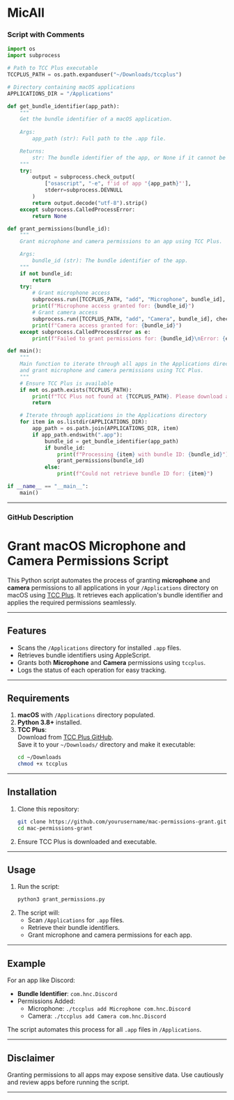 # MicAll


### Script with Comments

```python
import os
import subprocess

# Path to TCC Plus executable
TCCPLUS_PATH = os.path.expanduser("~/Downloads/tccplus")

# Directory containing macOS applications
APPLICATIONS_DIR = "/Applications"

def get_bundle_identifier(app_path):
    """
    Get the bundle identifier of a macOS application.
    
    Args:
        app_path (str): Full path to the .app file.

    Returns:
        str: The bundle identifier of the app, or None if it cannot be retrieved.
    """
    try:
        output = subprocess.check_output(
            ["osascript", "-e", f'id of app "{app_path}"'],
            stderr=subprocess.DEVNULL
        )
        return output.decode("utf-8").strip()
    except subprocess.CalledProcessError:
        return None

def grant_permissions(bundle_id):
    """
    Grant microphone and camera permissions to an app using TCC Plus.

    Args:
        bundle_id (str): The bundle identifier of the app.
    """
    if not bundle_id:
        return
    try:
        # Grant microphone access
        subprocess.run([TCCPLUS_PATH, "add", "Microphone", bundle_id], check=True)
        print(f"Microphone access granted for: {bundle_id}")
        # Grant camera access
        subprocess.run([TCCPLUS_PATH, "add", "Camera", bundle_id], check=True)
        print(f"Camera access granted for: {bundle_id}")
    except subprocess.CalledProcessError as e:
        print(f"Failed to grant permissions for: {bundle_id}\nError: {e}")

def main():
    """
    Main function to iterate through all apps in the Applications directory 
    and grant microphone and camera permissions using TCC Plus.
    """
    # Ensure TCC Plus is available
    if not os.path.exists(TCCPLUS_PATH):
        print(f"TCC Plus not found at {TCCPLUS_PATH}. Please download and set it up first.")
        return

    # Iterate through applications in the Applications directory
    for item in os.listdir(APPLICATIONS_DIR):
        app_path = os.path.join(APPLICATIONS_DIR, item)
        if app_path.endswith(".app"):
            bundle_id = get_bundle_identifier(app_path)
            if bundle_id:
                print(f"Processing {item} with bundle ID: {bundle_id}")
                grant_permissions(bundle_id)
            else:
                print(f"Could not retrieve bundle ID for: {item}")

if __name__ == "__main__":
    main()
```

---

### GitHub Description

# **Grant macOS Microphone and Camera Permissions Script**

This Python script automates the process of granting **microphone** and **camera** permissions to all applications in your `/Applications` directory on macOS using [TCC Plus](https://github.com/jslegendre/tccplus). It retrieves each application's bundle identifier and applies the required permissions seamlessly.

---

## **Features**
- Scans the `/Applications` directory for installed `.app` files.
- Retrieves bundle identifiers using AppleScript.
- Grants both **Microphone** and **Camera** permissions using `tccplus`.
- Logs the status of each operation for easy tracking.

---

## **Requirements**
1. **macOS** with `/Applications` directory populated.
2. **Python 3.8+** installed.
3. **TCC Plus**:  
   Download from [TCC Plus GitHub](https://github.com/jslegendre/tccplus/releases/tag/1.0).  
   Save it to your `~/Downloads/` directory and make it executable:
   ```bash
   cd ~/Downloads
   chmod +x tccplus
   ```

---

## **Installation**
1. Clone this repository:
   ```bash
   git clone https://github.com/yourusername/mac-permissions-grant.git
   cd mac-permissions-grant
   ```
2. Ensure TCC Plus is downloaded and executable.

---

## **Usage**
1. Run the script:
   ```bash
   python3 grant_permissions.py
   ```
2. The script will:
   - Scan `/Applications` for `.app` files.
   - Retrieve their bundle identifiers.
   - Grant microphone and camera permissions for each app.

---

## **Example**
For an app like Discord:
- **Bundle Identifier**: `com.hnc.Discord`
- Permissions Added:
  - Microphone: `./tccplus add Microphone com.hnc.Discord`
  - Camera: `./tccplus add Camera com.hnc.Discord`

The script automates this process for all `.app` files in `/Applications`.

---

## **Disclaimer**
Granting permissions to all apps may expose sensitive data. Use cautiously and review apps before running the script.

---
